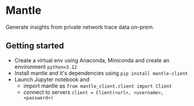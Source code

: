 # Mantle
Generate insights from private network trace data on-prem.

## Getting started
* Create a virtual env using Anaconda, Miniconda and create an environment `python=3.12`
* Install mantle and it's dependencies using `pip install mantle-client`
* Launch Jupyter notebook and 
  * import mantle as `from mantle_client.client import Client`
  * connect to servers `client = Client(<url>, <username>, <password>)`
